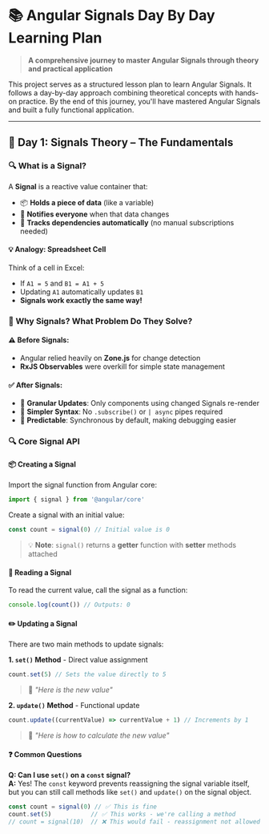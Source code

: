 # 📚 Angular Signals Day By Day Learning Plan

> **A comprehensive journey to master Angular Signals through theory and practical application**

This project serves as a structured lesson plan to learn Angular Signals. It follows a day-by-day approach combining theoretical concepts with hands-on practice. By the end of this journey, you'll have mastered Angular Signals and built a fully functional application.

---

## 🎯 Day 1: Signals Theory – The Fundamentals

### 🔍 What is a Signal?

A **Signal** is a reactive value container that:

- 📦 **Holds a piece of data** (like a variable)
- 🔔 **Notifies everyone** when that data changes
- 🔗 **Tracks dependencies automatically** (no manual subscriptions needed)

#### 💡 Analogy: Spreadsheet Cell
Think of a cell in Excel:
- If `A1 = 5` and `B1 = A1 + 5`
- Updating `A1` automatically updates `B1`
- **Signals work exactly the same way!**

### 🚀 Why Signals? What Problem Do They Solve?

#### ⚠️ Before Signals:
- Angular relied heavily on **Zone.js** for change detection
- **RxJS Observables** were overkill for simple state management

#### ✅ After Signals:
- 🎯 **Granular Updates**: Only components using changed Signals re-render
- 🔧 **Simpler Syntax**: No `.subscribe()` or `| async` pipes required
- 🐛 **Predictable**: Synchronous by default, making debugging easier

### 🔍 Core Signal API

#### 📦 Creating a Signal

Import the signal function from Angular core:
```typescript
import { signal } from '@angular/core'
```

Create a signal with an initial value:
```typescript
const count = signal(0) // Initial value is 0
```

> 💡 **Note**: `signal()` returns a **getter** function with **setter** methods attached

#### 📖 Reading a Signal

To read the current value, call the signal as a function:
```typescript
console.log(count()) // Outputs: 0
```

#### ✏️ Updating a Signal

There are two main methods to update signals:

**1. `set()` Method** - Direct value assignment
```typescript
count.set(5) // Sets the value directly to 5
```
> 💭 *"Here is the new value"*

**2. `update()` Method** - Functional update
```typescript
count.update((currentValue) => currentValue + 1) // Increments by 1
```
> 💭 *"Here is how to calculate the new value"*

#### ❓ Common Questions

**Q: Can I use `set()` on a `const` signal?**  
**A:** Yes! The `const` keyword prevents reassigning the signal variable itself, but you can still call methods like `set()` and `update()` on the signal object.

```typescript
const count = signal(0) // ✅ This is fine
count.set(5)           // ✅ This works - we're calling a method
// count = signal(10)  // ❌ This would fail - reassignment not allowed
```



